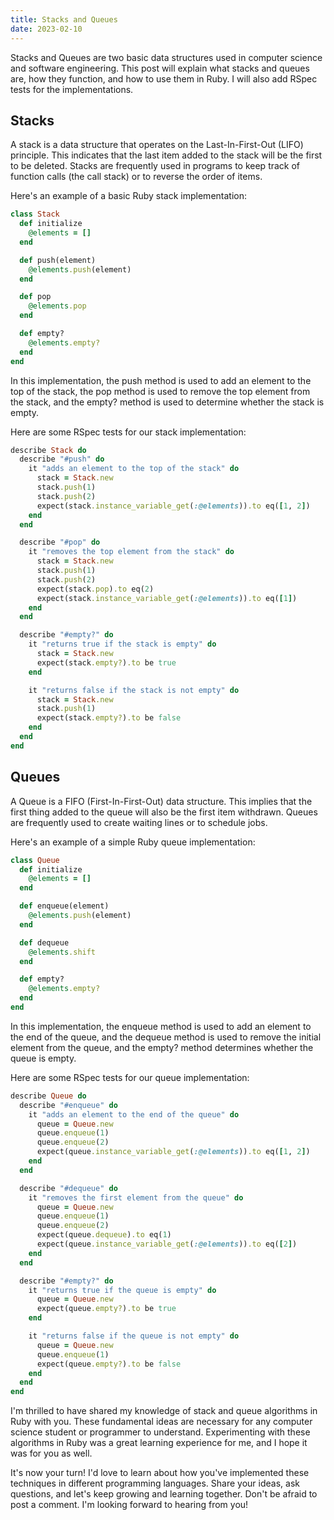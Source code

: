 ```yaml
---
title: Stacks and Queues
date: 2023-02-10
---
```


Stacks and Queues are two basic data structures used in computer science and software engineering. This post will explain what stacks and queues are, how they function, and how to use them in Ruby. I will also add RSpec tests for the implementations.

## **Stacks**

A stack is a data structure that operates on the Last-In-First-Out (LIFO) principle. This indicates that the last item added to the stack will be the first to be deleted. Stacks are frequently used in programs to keep track of function calls (the call stack) or to reverse the order of items.

Here's an example of a basic Ruby stack implementation:

```ruby
class Stack
  def initialize
    @elements = []
  end

  def push(element)
    @elements.push(element)
  end

  def pop
    @elements.pop
  end

  def empty?
    @elements.empty?
  end
end
```

In this implementation, the push method is used to add an element to the top of the stack, the pop method is used to remove the top element from the stack, and the empty? method is used to determine whether the stack is empty.

Here are some RSpec tests for our stack implementation:

```ruby
describe Stack do
  describe "#push" do
    it "adds an element to the top of the stack" do
      stack = Stack.new
      stack.push(1)
      stack.push(2)
      expect(stack.instance_variable_get(:@elements)).to eq([1, 2])
    end
  end

  describe "#pop" do
    it "removes the top element from the stack" do
      stack = Stack.new
      stack.push(1)
      stack.push(2)
      expect(stack.pop).to eq(2)
      expect(stack.instance_variable_get(:@elements)).to eq([1])
    end
  end

  describe "#empty?" do
    it "returns true if the stack is empty" do
      stack = Stack.new
      expect(stack.empty?).to be true
    end

    it "returns false if the stack is not empty" do
      stack = Stack.new
      stack.push(1)
      expect(stack.empty?).to be false
    end
  end
end
```

## **Queues**

A Queue is a FIFO (First-In-First-Out) data structure. This implies that the first thing added to the queue will also be the first item withdrawn. Queues are frequently used to create waiting lines or to schedule jobs.

Here's an example of a simple Ruby queue implementation:

```ruby
class Queue
  def initialize
    @elements = []
  end

  def enqueue(element)
    @elements.push(element)
  end

  def dequeue
    @elements.shift
  end

  def empty?
    @elements.empty?
  end
end
```

In this implementation, the enqueue method is used to add an element to the end of the queue, and the dequeue method is used to remove the initial element from the queue, and the empty? method determines whether the queue is empty.

Here are some RSpec tests for our queue implementation:

```ruby
describe Queue do
  describe "#enqueue" do
    it "adds an element to the end of the queue" do
      queue = Queue.new
      queue.enqueue(1)
      queue.enqueue(2)
      expect(queue.instance_variable_get(:@elements)).to eq([1, 2])
    end
  end

  describe "#dequeue" do
    it "removes the first element from the queue" do
      queue = Queue.new
      queue.enqueue(1)
      queue.enqueue(2)
      expect(queue.dequeue).to eq(1)
      expect(queue.instance_variable_get(:@elements)).to eq([2])
    end
  end

  describe "#empty?" do
    it "returns true if the queue is empty" do
      queue = Queue.new
      expect(queue.empty?).to be true
    end

    it "returns false if the queue is not empty" do
      queue = Queue.new
      queue.enqueue(1)
      expect(queue.empty?).to be false
    end
  end
end
```

I'm thrilled to have shared my knowledge of stack and queue algorithms in Ruby with you. These fundamental ideas are necessary for any computer science student or programmer to understand. Experimenting with these algorithms in Ruby was a great learning experience for me, and I hope it was for you as well.

It's now your turn! I'd love to learn about how you've implemented these techniques in different programming languages. Share your ideas, ask questions, and let's keep growing and learning together. Don't be afraid to post a comment. I'm looking forward to hearing from you!

